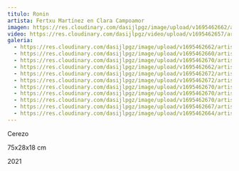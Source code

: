 ```yaml
---
titulo: Ronin
artista: Fertxu Martínez en Clara Campoamor
imagen: https://res.cloudinary.com/dasijlpgz/image/upload/v1695462662/artistas/Fertxu%20Mart%C3%ADnez%20-%20Clara%20Campoamor/Ronin/P1060919.jpg
video: https://res.cloudinary.com/dasijlpgz/video/upload/v1695462657/artistas/Fertxu%20Mart%C3%ADnez%20-%20Clara%20Campoamor/Ronin/Sin_t%C3%ADtulo-4.mp4
galeria:
  - https://res.cloudinary.com/dasijlpgz/image/upload/v1695462662/artistas/Fertxu%20Mart%C3%ADnez%20-%20Clara%20Campoamor/Ronin/P1060919.jpg
  - https://res.cloudinary.com/dasijlpgz/image/upload/v1695462660/artistas/Fertxu%20Mart%C3%ADnez%20-%20Clara%20Campoamor/Ronin/P1060918.jpg
  - https://res.cloudinary.com/dasijlpgz/image/upload/v1695462670/artistas/Fertxu%20Mart%C3%ADnez%20-%20Clara%20Campoamor/Ronin/P1060927.jpg
  - https://res.cloudinary.com/dasijlpgz/image/upload/v1695462662/artistas/Fertxu%20Mart%C3%ADnez%20-%20Clara%20Campoamor/Ronin/P1060923.jpg
  - https://res.cloudinary.com/dasijlpgz/image/upload/v1695462672/artistas/Fertxu%20Mart%C3%ADnez%20-%20Clara%20Campoamor/Ronin/P1060924.jpg
  - https://res.cloudinary.com/dasijlpgz/image/upload/v1695462672/artistas/Fertxu%20Mart%C3%ADnez%20-%20Clara%20Campoamor/Ronin/P1060921.jpg
  - https://res.cloudinary.com/dasijlpgz/image/upload/v1695462670/artistas/Fertxu%20Mart%C3%ADnez%20-%20Clara%20Campoamor/Ronin/P1060931.jpg
  - https://res.cloudinary.com/dasijlpgz/image/upload/v1695462670/artistas/Fertxu%20Mart%C3%ADnez%20-%20Clara%20Campoamor/Ronin/P1060935.jpg
  - https://res.cloudinary.com/dasijlpgz/image/upload/v1695462670/artistas/Fertxu%20Mart%C3%ADnez%20-%20Clara%20Campoamor/Ronin/P1060926.jpg
  - https://res.cloudinary.com/dasijlpgz/image/upload/v1695462667/artistas/Fertxu%20Mart%C3%ADnez%20-%20Clara%20Campoamor/Ronin/P1060934.jpg
  - https://res.cloudinary.com/dasijlpgz/image/upload/v1695462664/artistas/Fertxu%20Mart%C3%ADnez%20-%20Clara%20Campoamor/Ronin/P1060928.jpg
---
```

C﻿erezo

7﻿5x28x18 cm

2﻿021